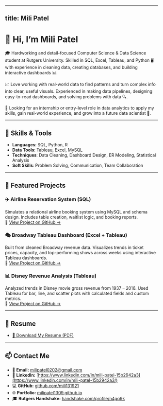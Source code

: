 
---
title: Mili Patel
---

# 👋 Hi, I’m Mili Patel

🎓 Hardworking and detail-focused Computer Science & Data Science student at Rutgers University. Skilled in SQL, Excel, Tableau, and Python 🖥️ with experience in cleaning data, creating databases, and building interactive dashboards 📊.

📈 Love working with real-world data to find patterns and turn complex info into clear, useful visuals. Experienced in making data pipelines, designing easy-to-read dashboards, and solving problems with data 🔍.

💼 Looking for an internship or entry-level role in data analytics to apply my skills, gain real-world experience, and grow into a future data scientist 🚀.

---

## 🧰 Skills & Tools

- **Languages**: SQL, Python, R  
- **Data Tools**: Tableau, Excel, MySQL  
- **Techniques**: Data Cleaning, Dashboard Design, ER Modeling, Statistical Analysis  
- **Soft Skills**: Problem Solving, Communication, Team Collaboration

---

## 📁 Featured Projects

### ✈️ Airline Reservation System (SQL)
Simulates a relational airline booking system using MySQL and schema design. Includes table creation, waitlist logic, and booking reports.  
🔗 [View Project on GitHub →](https://github.com/milipatel1309/Projects/tree/main/Airline_Reservation_System)



### 🎭 Broadway Tableau Dashboard (Excel + Tableau)
Built from cleaned Broadway revenue data. Visualizes trends in ticket prices, capacity, and top-performing shows across weeks using interactive Tableau dashboards.  
🔗 [View Project on GitHub →](https://github.com/rajshah1909/Projects/tree/main/Broadway_Tableau_Dashboard)



### 📊 Disney Revenue Analysis (Tableau)
Analyzed trends in Disney movie gross revenue from 1937 – 2016. Used Tableau for bar, line, and scatter plots with calculated fields and custom metrics.  
🔗 [View Project on GitHub →](https://github.com/rajshah1909/Projects/tree/main/Disney_Revenue_Analysis)


---

## 📄 Resume

- [📄 Download My Resume (PDF)](./Mili_Patel_Resume_1.pdf)

---

## 📫 Contact Me

- 📧 **Email:** <a href="mailto:milipatel0202@gmail.com" title="Email: milipatel0202@gmail.com">milipatel0202@gmail.com</a>  
- 💼 **LinkedIn:** [https://www.linkedin.com/in/mili-patel-15b2942a3](https://www.linkedin.com/in/mili-patel-15b2942a3/)  
- 💻 **GitHub:** [github.com/mili131921](https://github.com/mili131921/Projects)  
- 🌐 **Portfolio:** [milipatel1309.github.io](https://milipatel1309.github.io)  
- 🎓 **Rutgers Handshake:** [handshake.com/profile/n4gq9k](https://rutgers.joinhandshake.com/profiles/gq9kn)
